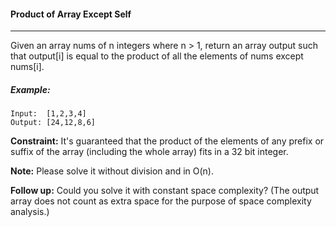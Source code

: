 #### Product of Array Except Self
___
Given an array nums of n integers where n > 1,  return an array output such that output[i] is equal to the product of all the elements of nums except nums[i].

##### Example:
```
Input:  [1,2,3,4]
Output: [24,12,8,6]
```

**Constraint:**  It's guaranteed that the product of the elements of any prefix or suffix of the array (including the whole array) fits in a 32 bit integer.

**Note:** Please solve it without division and in O(n).

**Follow up:**
Could you solve it with constant space complexity? (The output array does not count as extra space for the purpose of space complexity analysis.)